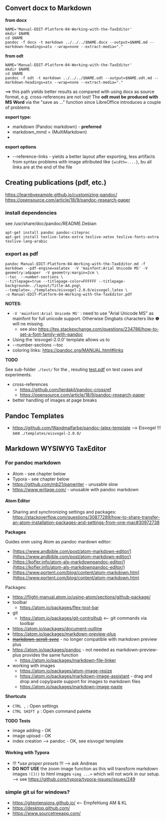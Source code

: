 ## Convert docx to Markdown

**from docx**

    NAME='Manual-EDIT-Platform-04-Working-with-the-TaxEditor'
    mkdir $NAME
    cd $NAME
    pandoc -f docx -t markdown ../../../$NAME.docx --output=$NAME.md --markdown-headings=atx --wrap=none --extract-media="."

**from odt**

    NAME='Manual-EDIT-Platform-04-Working-with-the-TaxEditor'
    mkdir $NAME
    cd $NAME
    pandoc -f odt -t markdown ../../../$NAME.odt --output=$NAME.odt.md --markdown-headings=atx --wrap=none --extract-media="."

==> this path yields better results as compared with using docx as source format, e.g. cross-references are not lost! The **odt must be produced with MS Word**  via the "save as ..." function since LibreOffice introduces a couple of problems


**export type:**

* markdown (Pandoc markdown) - **preferred**
* markdown_mmd = (MultiMarkdown)
*

**export options**

* --reference-links - yields a better layout after exporting, less artifacts from syntax problems with image attributed like `{width=....}`, bu all links are at the end of the file

## Creating publications (pdf, etc.)

https://learnbyexample.github.io/customizing-pandoc/
https://opensource.com/article/18/9/pandoc-research-paper

### install dependencies

see /usr/share/doc/pandoc/README.Debian

~~~
apt-get install pandoc pandoc-citeproc
apt-get install texlive-latex-extra texlive-xetex texlive-fonts-extra texlive-lang-arabic
~~~

### export as pdf

~~~
pandoc Manual-EDIT-Platform-04-Working-with-the-TaxEditor.md -f markdown --pdf-engine=xelatex  -V 'mainfont:Arial Unicode MS' -V geometry:a4paper  -V geometry:margin=2cm \
--toc  --number-sections \
--titlepage=true --titlepage-color=FFFFFF --titlepage-background=../layout/Title-A4.png\
--template=../templates/eisvogel-2.0.0/eisvogel.latex \
-o Manual-EDIT-Platform-04-Working-with-the-TaxEditor.pdf
~~~

**NOTES**:

* `-V 'mainfont:Arial Unicode MS'` : need to use "Arial Unicode MS" as mainfont for full unicode support. Otherwise Dingbats characters like ❶ will ne missing.
  * see also https://tex.stackexchange.com/questions/234786/how-to-set-a-font-family-with-pandoc
* Using the 'eisvogel-2.0.0' template allows us to
* --number-sections --toc
* coloring links: https://pandoc.org/MANUAL.html#links

**TODO**

See sub-folder `./test/` for the , resuting [test.pdf](./test/test.pdf) on test cases and experiments.

* cross-references
    * https://github.com/lierdakil/pandoc-crossref
    * https://opensource.com/article/18/9/pandoc-research-paper
* better handling of images at page breaks

## Pandoc Templates

* https://github.com/Wandmalfarbe/pandoc-latex-template --> Eisvogel !!! see `./templates/eisvogel-2.0.0/`

## Markdown WYSIWYG TaxEditor

### For pandoc markdown

* Atom - see chapter below
* Typora - see chapter below
* https://github.com/mb21/panwriter - unusable slow
* https://www.writage.com/ - unusable with pandoc markdown

#### Atom Editor

* Sharing and synchronizing settings and packages: https://stackoverflow.com/questions/30877289/how-to-share-transfer-an-atom-installation-packages-and-settings-from-one-mac#30972738

**Packages**

Guides onm using Atom as pandoc mardown editor:

* [https://www.andbible.com/post/atom-markdown-editor/](https://www.andbible.com/post/atom-markdown-editor/)
* [https://kofler.info/atom-als-markdownpandoc-editor/](https://kofler.info/atom-als-markdownpandoc-editor/)
* [https://www.portent.com/blog/content/atom-markdown.htm](https://www.portent.com/blog/content/atom-markdown.htm)

Packages:

* https://flight-manual.atom.io/using-atom/sections/github-package/
* toolbar
    * https://atom.io/packages/flex-tool-bar
* git
    * https://atom.io/packages/git-controlhub <-- git commands via toolbar
* https://atom.io/packages/document-outline
* https://atom.io/packages/markdown-preview-plus
* [~~markdown-scroll-sync~~](https://github.com/vincentcn/markdown-scroll-sync) -  no longer compatible with markdown preview plus
* https://atom.io/packages/pandoc - not needed as markdown-preview-plus provides the same function
   * https://atom.io/packages/markdown-file-linker
* working with images
    * https://atom.io/packages/atom-image-resize
    * https://atom.io/packages/markdown-image-assistant -  drag and drop and copy/paste support for images to markdown files
    * https://atom.io/packages/markdown-image-paste

**Shortcuts**

* `CTRL ,` : Open settings
* `CTRL SHIFT p` : Open command palette

**TODO Tests**

* image adding - OK
* image upload - OK
* index creation --> pandoc - OK, see eisvogel template

#### Working with Typora

* !!! **use proper presets* !!! --> ask Andreas
* **DO NOT USE** the zoom image function as this will transform  markdown images `![]()` to html images `<img ...>` which will not work in our setup. --> see https://github.com/typora/typora-issues/issues/249

### simple git ui for windows?

* https://gitextensions.github.io/ <-- Empfehlung AM & KL
* https://desktop.github.com/
* https://www.sourcetreeapp.com/
